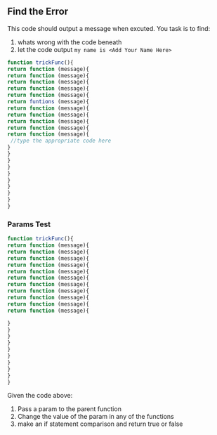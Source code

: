 ## Find the Error
This code should output a message when excuted. You task is to find: 
1. whats wrong with the code beneath
1. let the code output `my name is <Add Your Name Here>`

```js
function trickFunc(){
return function (message){
return function (message){
return function (message){
return function (message){
return function (message){
return funtions (message){
return function (message){
return function (message){
return function (message){
return function (message){
return function (message){
 //type the appropriate code here
}
}
}
}
}
}
}
}
}
}
```

### Params Test
```js
function trickFunc(){
return function (message){
return function (message){
return function (message){
return function (message){
return function (message){
return function (message){
return function (message){
return function (message){
return function (message){
return function (message){
return function (message){

}
}
}
}
}
}
}
}
}
}
```
Given the code above: 
1. Pass a param to the parent function
1. Change the value of the param in any of the functions
1. make an if statement comparison and return true or false